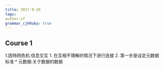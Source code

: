 ```yaml
---
title: 2017-9-29 
tags: 
author:sf
grammar_cjkRuby: true
---
```

## Course 1
1.因特网危机:信息交互
		1. 在互相不理解的情况下进行连接
		2. 第一步是设定元数据标准
			* 元数据:关于数据的数据